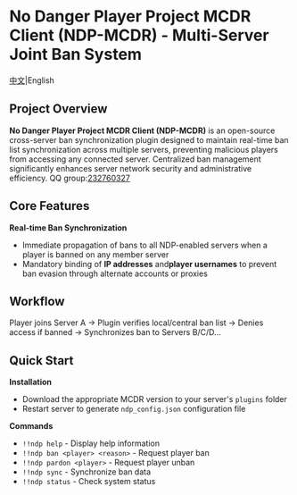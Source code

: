 # No Danger Player Project MCDR Client (NDP-MCDR) - Multi-Server Joint Ban System
[中文](https://github.com/No-Danger-Player-Project/NDP-MCDR/blob/main/README_CN.md)|English

## Project Overview
​**No Danger Player Project MCDR Client (NDP-MCDR)​**​ is an open-source cross-server ban synchronization plugin designed to maintain real-time ban list synchronization across multiple servers, preventing malicious players from accessing any connected server. Centralized ban management significantly enhances server network security and administrative efficiency.
QQ group:[232760327](https://qm.qq.com/q/mggyhfL6KI)

## Core Features
​**Real-time Ban Synchronization**​
- Immediate propagation of bans to all NDP-enabled servers when a player is banned on any member server
- Mandatory binding of ​**IP addresses**​ and ​**player usernames**​ to prevent ban evasion through alternate accounts or proxies

## Workflow
Player joins Server A → Plugin verifies local/central ban list → Denies access if banned → Synchronizes ban to Servers B/C/D...

## Quick Start
​**Installation**​
- Download the appropriate MCDR version to your server's `plugins` folder
- Restart server to generate `ndp_config.json` configuration file

​**Commands**​
- `!!ndp help` - Display help information
- `!!ndp ban <player> <reason>` - Request player ban
- `!!ndp pardon <player>` - Request player unban
- `!!ndp sync` - Synchronize ban data
- `!!ndp status` - Check system status
